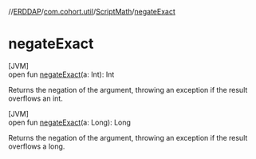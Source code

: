 //[ERDDAP](../../../index.md)/[com.cohort.util](../index.md)/[ScriptMath](index.md)/[negateExact](negate-exact.md)

# negateExact

[JVM]\
open fun [negateExact](negate-exact.md)(a: Int): Int

Returns the negation of the argument, throwing an exception if the result overflows an int.

[JVM]\
open fun [negateExact](negate-exact.md)(a: Long): Long

Returns the negation of the argument, throwing an exception if the result overflows a long.
